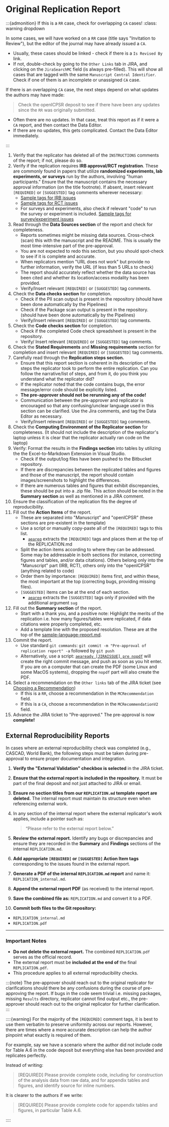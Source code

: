 # Original Replication Report

:::{admonition} If this is a `RR` case, check for overlapping `CA` cases!
:class: warning dropdown

In some cases, we will have worked on a `RR` case (title says "Invitation to Review"), but the editor of the journal may have already issued a `CA`. 

- Usually, these cases should be linked - check if there is a `Is Revised By` link.
- If not, double-check by going to the `Other Links` tab in JIRA, and clicking on the `JiraSearchMC` field (is always pre-filled). This will show all cases that are tagged with the same `Manuscript Central Identifier`. Check if one of them is an incomplete or unassigned `CA` case.

If there is an overlapping `CA` case, the next steps depend on what updates the authors may have made:

> Check the openICPSR deposit to see if there have been any updates since the `RR` was originally submitted. 

- Often there are no updates. In that case, treat this report as if it were a `CA` report, and then contact the Data Editor.
- If there are no updates, this gets complicated. Contact the Data Editor immediately.

:::

1. Verify that the replicator has deleted all of the `INSTRUCTIONS` comments of the report; if not, please do so.
1. Verify if the replication requires **IRB approval/RCT registration**.  These are commonly found in papers that utilize **randomized experiments, lab experiments, or surveys** run by the authors, involving "human participants."  Ensure that the manuscript contains the necessary approval information (on the title footnote). If absent, insert relevant `[REQUIRED]` or `[SUGGESTED]` tag comments wherever necessary:
   - [Sample tags for IRB issues](https://github.com/AEADataEditor/replication-template/blob/master/sample-language-report.md?plain=1#L317)
   - [Sample tags for RCT issues](https://github.com/AEADataEditor/replication-template/blob/master/sample-language-report.md?plain=1#L308)
   - For surveys and experiments, also check if relevant "code" to run the survey or experiment is included. [Sample tags for survey/experiment issues](https://github.com/AEADataEditor/replication-template/blob/master/sample-language-report.md?plain=1#L328)
1. Read through the **Data Sources section** of the report and check for completeness.
   - Reports sometimes might be missing data sources.  Cross-check (scan) this with the manuscript and the README.  This is usually the most time-intensive part of the pre-approval. 
   - You are not expected to redo this section, but you should spot-check to see if it is complete and accurate.
   - When replicators mention "URL does not work" but provide no further information, verify the URL (if less than 5 URLs to check)
   - The report should accurately reflect whether the data source has been cited and whether its location/access modality has been provided. 
   - Verify/Insert relevant `[REQUIRED]` or `[SUGGESTED]` tag comments.
1. Check the **Data checks section** for completion.
   - Check if the PII scan output is present in the repository (should have been done automatically by the Pipelines)
   - Check if the Package scan output is present in the repository. (should have been done automatically by the Pipelines)
   - Verify/Insert relevant `[REQUIRED]` or `[SUGGESTED]` tag comments.
1. Check the **Code checks section** for completion.
   - Check if the completed Code check spreadsheet is present in the repository.
   - Verify/ Insert relevant `[REQUIRED]` or `[SUGGESTED]` tag comments.
1. Check the **Stated Requirements** and **Missing requirements** section for completion and insert relevant `[REQUIRED]` or `[SUGGESTED]` tag comments.
1. Carefully read through the **Replication steps section.**
   - Ensure that this report section is coherent in its description of the steps the replicator took to perform the entire replication. Can you follow the narrative/list of steps, and from it, do you think you understand what the replicator did?
   - If the replicator noted that the code contains bugs, the error message/error code should be explicitly listed.
   - **The pre-approver should not be rerunning any of the code!**
   - Communication between the pre-approver and replicator is encouraged so that any confusing/unclear language used in this section can be clarified. Use the Jira comments, and tag the Data Editor as necessary.
   - Verify/Insert relevant `[REQUIRED]` or `[SUGGESTED]` tag comments.
1. Check the **Computing Environment of the Replicator section** for completeness. (It should not include the description of the replicator's laptop unless it is clear that the replicator actually ran code on the laptop)
1. Verify: Format the results in the **Findings section** into tables by utilizing the the Excel-to-Markdown Extension in Visual Studio.
   - Check if the output/log files have been pushed to the Bitbucket repository.
   - If there are discrepancies between the replicated tables and figures and those of the manuscript, the report should contain images/screenshots to highlight the differences.
   - If there are numerous tables and figures that exhibit discrepancies, these should be put into a .zip file.  This action should be noted in the **Summary section** as well as mentioned in a JIRA comment.
1. Ensure the classification of the replication fits the degree of reproducibility.
1. Fill out the **Action Items** of the report.
   - These are separated into "Manuscript" and "openICPSR" (these sections are pre-existent in the template)
   - Use a script or manually copy-paste all of the `[REQUIRED]` tags to this list.
      - [`aeareq`](https://github.com/AEADataEditor/editor-scripts) extracts the `[REQUIRED]` tags and places them at the top of the REPLICATION.md 
   - Split the action items according to where they can be addressed. Some may be addressable in both sections (for instance, correcting figures and tables, and/or data citations). Others belong only into the "Manuscript" part (IRB, RCT), others only into the "openICPSR" (anything related to code)
   - Order them by importance: `[REQUIRED]` items first, and within these, the most important at the top (correcting bugs, providing missing files).
   - `[SUGGESTED]`  items can be at the end of each section.
      - [`aeareq`](https://github.com/AEADataEditor/editor-scripts) extracts the `[SUGGESTED]`  tags only if provided with the additional argument `sug`
1. Fill out the **Summary section** of the report.
   - Start with a thank you, and a positive note: Highlight the merits of the replication i.e. how many figures/tables were replicated, if data citations were properly completed, etc. 
   - Add a template line with the proposed resolution. These are at the top of the [sample-language-report.md](https://github.com/AEADataEditor/replication-template/blob/master/sample-language-report.md).
1. Commit the report.
   - Use standard `git commands`: `git commit -m "Pre-approval of replication report" -a` followed by `git push`
   - Alternatively, use a script: [`aeaready [JIRAISSUE] pre nopdf`](https://github.com/AEADataEditor/editor-scripts) will create the right commit message, and push as soon as you hit enter. If you are on a computer that can create the PDF (some Linux and some MacOS systems), dropping the `nopdf` part will also create the PDF.
1. Select a recommendation on the `Other links` tab of the JIRA ticket (see [Choosing a Recommendation](choosing-recommendation))
   - If this is a `RR`, choose a recommendation in the `MCRecommendation` field.
   - If this is a `CA`, choose a recommendation in the `MCRecommendationV2` field.
1.  Advance the JIRA ticket to "Pre-approved."  The pre-approval is now **complete!**

## External Reproducibility Reports

In cases where an external reproducibility check was completed (e.g., CASCAD, World Bank), the following steps must be taken during pre-approval to ensure proper documentation and integration.

1. **Verify the "External Validation" checkbox is selected** in the JIRA ticket. 

2. **Ensure that the external report is included in the repository.** It must be part of the final deposit and not just attached to JIRA or email.

3. **Ensure no section titles from our `REPLICATION.md` template report are deleted.** The internal report must maintain its structure even when referencing external work.

4. In any section of the internal report where the external replicator's work applies, include a pointer such as:

   > “Please refer to the external report below.”

5. **Review the external report.** Identify any bugs or discrepancies and ensure they are recorded in the **Summary** and **Findings** sections of the internal `REPLICATION.md`.

6. **Add appropriate `[REQUIRED]` or `[SUGGESTED]` Action Item tags** corresponding to the issues found in the external report.

7. **Generate a PDF of the internal `REPLICATION.md` report** and name it: `REPLICATION_internal.md`.

8. **Append the external report PDF** (as received) to the internal report.

9. **Save the combined file as:** `REPLICATION.md` and convert it to a PDF. 

10. **Commit both files to the Git repository:**
 - `REPLICATION_internal.md`
 - `REPLICATION.pdf`
---

### Important Notes

- **Do not delete the external report.** The combined `REPLICATION.pdf` serves as the official record.
- The external report must be **included at the end of** the final `REPLICATION.pdf`.
- This procedure applies to all external reproducibility checks. 


:::{note}
The pre-approver should reach out to the original replicator for clarifications should there be any confusions during the course of pre-approving the report.  If bugs in the code seem trivial i.e. missing packages, missing `Results` directory, replicator cannot find output etc., the pre-approver should reach out to the original replicator for further clarification.
:::

::::{warning}
For the majority of the `[REQUIRED]` comment tags, it is best to use them verbatim to preserve uniformity across our reports.  However, there are times where a more accurate description can help the author pinpoint what exactly is required of them.

For example, say we have a scenario where the author did not include code for Table A.6 in the code deposit but everything else has been provided and replicates perfectly.

Instead of writing:


> [REQUIRED] Please provide complete code, including for construction of the analysis data from raw data, and for appendix tables and figures, and identify source for inline numbers.


It is clearer to the authors if we write:


> [REQUIRED] Please provide complete code for appendix tables and figures, in particular Table A.6.


::::

